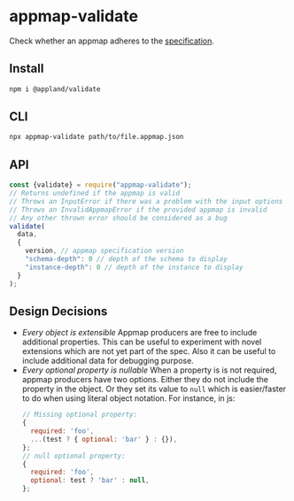 # appmap-validate

Check whether an appmap adheres to the [specification](https://github.com/applandinc/appmap).

## Install

```sh
npm i @appland/validate
```

## CLI

```sh
npx appmap-validate path/to/file.appmap.json
```

## API

```js
const {validate} = require("appmap-validate");
// Returns undefined if the appmap is valid
// Throws an InputError if there was a problem with the input options
// Throws an InvalidAppmapError if the provided appmap is invalid
// Any other thrown error should be considered as a bug
validate(
  data,
  {
    version, // appmap specification version
    "schema-depth": 0 // depth of the schema to display
    "instance-depth": 0 // depth of the instance to display
  }
);
```

## Design Decisions

- _Every object is extensible_ Appmap producers are free to include additional properties. This can
  be useful to experiment with novel extensions which are not yet part of the spec. Also it can be
  useful to include additional data for debugging purpose.
- _Every optional property is nullable_ When a property is is not required, appmap producers have
  two options. Either they do not include the property in the object. Or they set its value to
  `null` which is easier/faster to do when using literal object notation. For instance, in js:
  ```js
  // Missing optional property:
  {
    required: 'foo',
    ...(test ? { optional: 'bar' } : {}),
  };
  // null optional property:
  {
    required: 'foo',
    optional: test ? 'bar' : null,
  };
  ```
